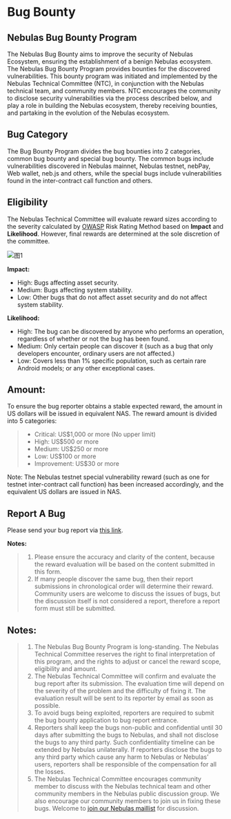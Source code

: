 # Bug Bounty

## Nebulas Bug Bounty Program

The Nebulas Bug Bounty aims to improve the security of Nebulas Ecosystem, ensuring the establishment of a benign Nebulas ecosystem. The Nebulas Bug Bounty Program provides bounties for the discovered vulnerabilities. This bounty program was initiated and implemented by the Nebulas Technical Committee (NTC), in conjunction with the Nebulas technical team, and community members. NTC encourages the community to disclose security vulnerabilities via the process described below, and play a role in building the Nebulas ecosystem, thereby receiving bounties, and partaking in the evolution of the Nebulas ecosystem.

## Bug Category

The Bug Bounty Program divides the bug bounties into 2 categories, common bug bounty and special bug bounty. The common bugs include vulnerabilities discovered in Nebulas mainnet, Nebulas testnet, nebPay, Web wallet, neb.js and others, while the special bugs include vulnerabilities found in the inter-contract call function and others.

## Eligibility 

The Nebulas Technical Committee will evaluate reward sizes according to the severity calculated by [OWASP](https://www.owasp.org/index.php/OWASP_Risk_Rating_Methodology) Risk Rating Method based on **Impact** and **Likelihood**. However, final rewards are determined at the sole discretion of the committee. 

![图1](https://cdn-images-1.medium.com/max/1600/1*rR7P3JTHT2KFAYTDodsilw.jpeg)

**Impact:**
- High: Bugs affecting asset security.
- Medium: Bugs affecting system stability.
- Low: Other bugs that do not affect asset security and do not affect system stability.

**Likelihood:**
- High: The bug can be discovered by anyone who performs an operation, regardless of whether or not the bug has been found.
- Medium: Only certain people can discover it (such as a bug that only developers encounter, ordinary users are not affected.)
- Low: Covers less than 1% specific population, such as certain rare Android models; or any other exceptional cases. 

## Amount:
To ensure the bug reporter obtains a stable expected reward, the amount in US dollars will be issued in equivalent NAS.
The reward amount is divided into 5 categories:

> - Critical: US$1,000 or more (No upper limit)
> - High: US$500 or more
> - Medium: US$250 or more
> - Low: US$100 or more
> - Improvement: US$30 or more

Note: The Nebulas testnet special vulnerability reward (such as one for testnet inter-contract call function) has been increased accordingly, and the equivalent US dollars are issued in NAS.

## Report A Bug
Please send your bug report via [this link](https://goo.gl/forms/5ysl61Mjpn6yDEuN2).

**Notes:**

> 1. Please ensure the accuracy and clarity of the content, because the reward evaluation will be based on the content submitted in this form.
> 2. If many people discover the same bug, then their report submissions in chronological order will determine their reward. Community users are welcome to discuss the issues of bugs, but the discussion itself is not considered a report, therefore a report form must still be submitted. 

## Notes:
> 1. The Nebulas Bug Bounty Program is long-standing. The Nebulas Technical Committee reserves the right to final interpretation of this program, and the rights to adjust or cancel the reward scope, eligibility and amount.
> 2. The Nebulas Technical Committee will confirm and evaluate the bug report after its submission. The evaluation time will depend on the severity of the problem and the difficulty of fixing it. The evaluation result will be sent to its reporter by email as soon as possible. 
>3. To avoid bugs being exploited, reporters are required to submit the bug bounty application to bug report entrance. 
>4. Reporters shall keep the bugs non-public and confidential until 30 days after submitting the bugs to Nebulas, and shall not disclose the bugs to any third party.  Such confidentiality timeline can be extended by Nebulas unilaterally. If reporters disclose the bugs to any third party which cause any harm to Nebulas or Nebulas’ users, reporters shall be responsible of the compensation for all the losses.
>5. The Nebulas Technical Committee encourages community member to discuss with the Nebulas technical team and other community members in the Nebulas public discussion group. We also encourage our community members to join us in fixing these bugs. Welcome to [join our Nebulas maillist](https://lists.nebulas.io/cgi-bin/mailman/listinfo) for discussion.
